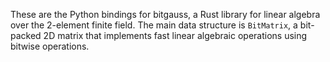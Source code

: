 These are the Python bindings for bitgauss, a Rust library for linear algebra over the 2-element finite field. The main data structure is `BitMatrix`, a bit-packed 2D matrix that implements fast linear algebraic operations using bitwise operations.